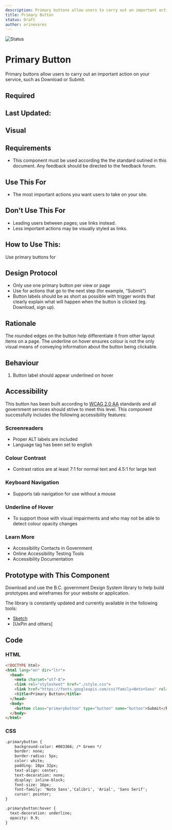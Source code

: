 ```yaml
---
description: Primary buttons allow users to carry out an important action.
title: Primary Button
status: Draft
author: orinevares
---
```


![Status](https://img.shields.io/badge/Component-Draft-orange.svg)

# Primary Button
Primary buttons allow users to carry out an important action on your service, such as Download or Submit.

## Required

## Last Updated:

## Visual
  
<component-preview path="components/primary_button/sample.html"> </component-preview>

## Requirements
* This component must be used according the the standard outined in this document. Any feedback should be directed to the feedback forum.

## Use This For
* The most important actions you want users to take on your site.

## Don't Use This For
*	Leading users between pages; use links instead.
*	Less important actions may be visually styled as links.

## How to Use This:
Use primary buttons for 

## Design Protocol
*	Only use one primary button per view or page
*	Use for actions that go to the next step (for example, “Submit”)
*	Button labels should be as short as possible with trigger words that clearly explain what will happen when the button is clicked (eg. Download, sign up).

## Rationale
The rounded edges on the button help differentiate it from other layout items on a page. The underline on hover ensures colour is not the only visual means of conveying information about the button being clickable.

## Behaviour
1.	Button label should appear underlined on hover

## Accessibility
This button has been built according to [WCAG 2.0 AA](https://www.w3.org/TR/WCAG20/) standards and all government services should strive to meet this level.  This component successfully includes the following accessibility features:

### Screenreaders
* Proper ALT labels are included
* Language tag has been set to english

### Colour Contrast
* Contrast ratios are at least 7:1 for normal text and 4.5:1 for large text

### Keyboard Navigation
* Supports tab navigation for use without a mouse

### Underline of Hover
* To support those with visual impairments and who may not be able to detect colour opacity changes

### Learn More
* Accessibility Contacts in Government
* Online Accessibility Testing Tools
* Accessibility Documentation

## Prototype with This Component
Download and use the B.C. government Design System library to help build prototypes and wireframes for your website or application.

The library is constantly updated and currently available in the following tools:

*	[Sketch](https://sketch.cloud/s/Q0bkG)
* [UxPin and others]

## Code
### HTML
```HTML
<!DOCTYPE html>
<html lang="en" dir="ltr">
  <head>
    <meta charset="utf-8">
    <link rel="stylesheet" href="./style.css">
    <link href="https://fonts.googleapis.com/css?family=Noto+Sans" rel="stylesheet">
    <title>Primary Button</title>
  </head>
  <body>
    <button class="primarybutton" type="button" name="button">Submit</button>
  </body>
</html>
```

### CSS
```HTML
.primarybutton {
    background-color: #003366; /* Green */
    border: none;
    border-radius: 5px;
    color: white;
    padding: 10px 32px;
    text-align: center;
    text-decoration: none;
    display: inline-block;
    font-size: 16px;
    font-family: 'Noto Sans','Calibri', 'Arial', 'Sans Serif';
    cursor: pointer;
}

.primarybutton:hover {
  text-decoration: underline;
  opacity: 0.9;
}
```
